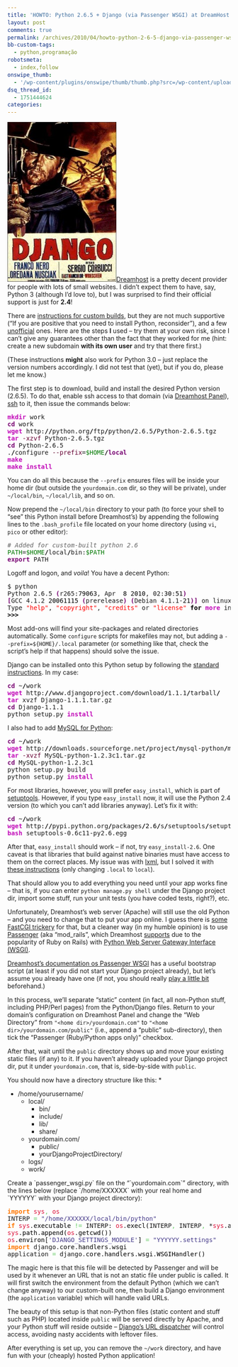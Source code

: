 ```yaml
---
title: 'HOWTO: Python 2.6.5 + Django (via Passenger WSGI) at DreamHost'
layout: post
comments: true
permalink: /archives/2010/04/howto-python-2-6-5-django-via-passenger-wsgi-at-dreamhost.html/
bb-custom-tags:
  - python,programação
robotsmeta:
  - index,follow
onswipe_thumb:
  - '/wp-content/plugins/onswipe/thumb/thumb.php?src=/wp-content/uploads/2010/04/django.jpg&amp;w=600&amp;h=800&amp;zc=1&amp;q=75&amp;f=0'
dsq_thread_id:
  - 1751444624
categories:
---
```

<img src="/wp-content/uploads/2010/04/django.jpg" alt="django" title="django" width="246" height="360" class="alignleft size-full wp-image-6235" />[Dreamhost][1] is a pretty decent provider for people with lots of small websites. I didn&#8217;t expect them to have, say, Python 3 (although I&#8217;d love to), but I was surprised to find their official support is just for **2.4**!

There are [instructions for custom builds][2], but they are not much supportive (&#8220;If you are positive that you need to install Python, reconsider&#8221;), and a few [unofficial][3] ones. Here are the steps **I** used &#8211; try them at your own risk, since I can&#8217;t give any guarantees other than the fact that they worked for me (hint: create a new subdomain **with its own user** and try that there first.)

(These instructions **might** also work for Python 3.0 &#8211; just replace the version numbers accordingly. I did not test that (yet), but if you do, please let me know.)

<!--more-->

The first step is to download, build and install the desired Python version (2.6.5). To do that, enable ssh access to that domain (via [Dreamhost Panel][4]), [ssh][5] to it, then issue the commands below:

<div class="code">
        <pre class="bash" style="font-family:monospace;"><span style="color: #c20cb9; font-weight: bold;">mkdir</span> work
<span style="color: #7a0874; font-weight: bold;">cd</span> work
<span style="color: #c20cb9; font-weight: bold;">wget</span> http:<span style="color: #000000; font-weight: bold;">//</span>python.org<span style="color: #000000; font-weight: bold;">/</span>ftp<span style="color: #000000; font-weight: bold;">/</span>python<span style="color: #000000; font-weight: bold;">/</span>2.6.5<span style="color: #000000; font-weight: bold;">/</span>Python-2.6.5.tgz
<span style="color: #c20cb9; font-weight: bold;">tar</span> <span style="color: #660033;">-xzvf</span> Python-2.6.5.tgz
<span style="color: #7a0874; font-weight: bold;">cd</span> Python-2.6.5
.<span style="color: #000000; font-weight: bold;">/</span>configure <span style="color: #660033;">--prefix</span>=<span style="color: #007800;">$HOME</span><span style="color: #000000; font-weight: bold;">/</span><span style="color: #7a0874; font-weight: bold;">local</span>
<span style="color: #c20cb9; font-weight: bold;">make</span>
<span style="color: #c20cb9; font-weight: bold;">make</span> <span style="color: #c20cb9; font-weight: bold;">install</span></pre>
</div>

You can do all this because the `--prefix` ensures files will be inside your home dir (but outside the `yourdomain.com` dir, so they will be private), under `~/local/bin`, `~/local/lib`, and so on.

Now prepend the `~/local/bin` directory to your path (to force your shell to &#8220;see&#8221; this Python install before Dreamhost&#8217;s) by appending the following lines to the `.bash_profile` file located on your home directory (using `vi`, `pico` or other editor):

<div class="code">
        <pre class="bash" style="font-family:monospace;"><span style="color: #666666; font-style: italic;"># Added for custom-built python 2.6</span>
<span style="color: #007800;">PATH</span>=<span style="color: #007800;">$HOME</span><span style="color: #000000; font-weight: bold;">/</span>local<span style="color: #000000; font-weight: bold;">/</span>bin:<span style="color: #007800;">$PATH</span>
<span style="color: #7a0874; font-weight: bold;">export</span> PATH</pre>
</div>

Logoff and logon, and *voila*! You have a decent Python:

<div class="code">
        <pre class="bash" style="font-family:monospace;">$ python
Python 2.6.5 <span style="color: #7a0874; font-weight: bold;">&#40;</span>r265:<span style="color: #000000;">79063</span>, Apr  <span style="color: #000000;">8</span> <span style="color: #000000;">2010</span>, 02:<span style="color: #000000;">30</span>:<span style="color: #000000;">51</span><span style="color: #7a0874; font-weight: bold;">&#41;</span>
<span style="color: #7a0874; font-weight: bold;">&#91;</span>GCC 4.1.2 <span style="color: #000000;">20061115</span> <span style="color: #7a0874; font-weight: bold;">&#40;</span>prerelease<span style="color: #7a0874; font-weight: bold;">&#41;</span> <span style="color: #7a0874; font-weight: bold;">&#40;</span>Debian 4.1.1-<span style="color: #000000;">21</span><span style="color: #7a0874; font-weight: bold;">&#41;</span><span style="color: #7a0874; font-weight: bold;">&#93;</span> on linux2
Type <span style="color: #ff0000;">"help"</span>, <span style="color: #ff0000;">"copyright"</span>, <span style="color: #ff0000;">"credits"</span> or <span style="color: #ff0000;">"license"</span> <span style="color: #000000; font-weight: bold;">for</span> <span style="color: #c20cb9; font-weight: bold;">more</span> information.
<span style="color: #000000; font-weight: bold;">&gt;&gt;&gt;</span></pre>
</div>

Most add-ons will find your site-packages and related directories automatically. Some `configure` scripts for makefiles may not, but adding a `--prefix=${HOME}/.local` parameter (or something like that, check the script&#8217;s help if that happens) should solve the issue.

Django can be installed onto this Python setup by following the [standard instructions][6]. In my case:

<div class="code">
        <pre class="bash" style="font-family:monospace;"><span style="color: #7a0874; font-weight: bold;">cd</span> ~<span style="color: #000000; font-weight: bold;">/</span>work
<span style="color: #c20cb9; font-weight: bold;">wget</span> http:<span style="color: #000000; font-weight: bold;">//</span>www.djangoproject.com<span style="color: #000000; font-weight: bold;">/</span>download<span style="color: #000000; font-weight: bold;">/</span>1.1.1<span style="color: #000000; font-weight: bold;">/</span>tarball<span style="color: #000000; font-weight: bold;">/</span>
<span style="color: #c20cb9; font-weight: bold;">tar</span> xvzf Django-1.1.1.tar.gz
<span style="color: #7a0874; font-weight: bold;">cd</span> Django-1.1.1
python setup.py <span style="color: #c20cb9; font-weight: bold;">install</span></pre>
</div>

I also had to add [MySQL for Python][7]:

<div class="code">
        <pre class="bash" style="font-family:monospace;"><span style="color: #7a0874; font-weight: bold;">cd</span> ~<span style="color: #000000; font-weight: bold;">/</span>work
<span style="color: #c20cb9; font-weight: bold;">wget</span> http:<span style="color: #000000; font-weight: bold;">//</span>downloads.sourceforge.net<span style="color: #000000; font-weight: bold;">/</span>project<span style="color: #000000; font-weight: bold;">/</span>mysql-python<span style="color: #000000; font-weight: bold;">/</span>mysql-python-test<span style="color: #000000; font-weight: bold;">/</span>1.2.3c1<span style="color: #000000; font-weight: bold;">/</span>MySQL-python-1.2.3c1.tar.gz?<span style="color: #007800;">use_mirror</span>=ufpr
<span style="color: #c20cb9; font-weight: bold;">tar</span> <span style="color: #660033;">-xvzf</span> MySQL-python-1.2.3c1.tar.gz
<span style="color: #7a0874; font-weight: bold;">cd</span> MySQL-python-1.2.3c1
python setup.py build
python setup.py <span style="color: #c20cb9; font-weight: bold;">install</span></pre>
</div>

For most libraries, however, you will prefer `easy_install`, which is part of [setuptools][8]. However, if you type `easy_install` now, it will use the Python 2.4 version (to which you can&#8217;t add libraries anyway). Let&#8217;s fix it with:

<div class="code">
        <pre class="bash" style="font-family:monospace;"><span style="color: #7a0874; font-weight: bold;">cd</span> ~<span style="color: #000000; font-weight: bold;">/</span>work
<span style="color: #c20cb9; font-weight: bold;">wget</span> http:<span style="color: #000000; font-weight: bold;">//</span>pypi.python.org<span style="color: #000000; font-weight: bold;">/</span>packages<span style="color: #000000; font-weight: bold;">/</span><span style="color: #000000;">2.6</span><span style="color: #000000; font-weight: bold;">/</span>s<span style="color: #000000; font-weight: bold;">/</span>setuptools<span style="color: #000000; font-weight: bold;">/</span>setuptools-0.6c11-py2.6.egg<span style="color: #666666; font-style: italic;">#md5=bfa92100bd772d5a213eedd356d64086</span>
<span style="color: #c20cb9; font-weight: bold;">bash</span> setuptools-0.6c11-py2.6.egg</pre>
</div>

After that, `easy_install` should work &#8211; if not, try `easy_install-2.6`. One caveat is that libraries that build against native binaries must have access to them on the correct places. My issue was with [lxml][9], but I solved it with [these instructions][10] (only changing `.local` to `local`).

That should allow you to add everything you need until your app works fine &#8211; that is, if you can enter `python manage.py shell` under the Django project dir, import some stuff, run your unit tests (you have coded tests, right?), etc.

Unfortunately, Dreamhost&#8217;s web server (Apache) will still use the old Python &#8211; and you need to change that to put your app online. I guess there is [some FastCGI trickery][11] for that, but a cleaner way (in my humble opinion) is to use [Passenger][12] (aka &#8220;mod_rails&#8221;, which Dreamhost [supports][13] due to the popularity of Ruby on Rails) with [Python Web Server Gateway Interface (WSGI)][14].

[Dreamhost&#8217;s documentation os Passenger WSGI][15] has a useful bootstrap script (at least if you did not start your Django project already), but let&#8217;s assume you already have one (if not, you should really [play a little bit][16] beforehand.)

In this process, we&#8217;ll separate &#8220;static&#8221; content (in fact, all non-Python stuff, including PHP/Perl pages) from the Python/Django files. Return to your domain&#8217;s configuration on Dreamhost Panel and change the &#8220;Web Directory&#8221; from `"<home dir>/yourdomain.com"` to `"<home dir>/yourdomain.com/public"` (i.e., append a &#8220;public&#8221; sub-directory), then tick the &#8220;Passenger (Ruby/Python apps only)&#8221; checkbox.

After that, wait until the `public` directory shows up and move your existing static files (if any) to it. If you haven&#8217;t already uploaded your Django project dir, put it under `yourdomain.com`, that is, side-by-side with `public`.

You should now have a directory structure like this:
*
*   /home/yourusername/
    *   local/
        *   bin/
        *   include/
        *   lib/
        *   share/
    *   yourdomain.com/
        *   public/
        *   yourDjangoProjectDirectory/
    *   logs/
    *   work/

</em>
Create a `passenger_wsgi.py` file on the &#8220;`yourdomain.com`&#8221; directory, with the lines below (replace `/home/XXXXXX` with your real home and `YYYYYY` with your Django project directory):

<div class="code">
        <pre class="python" style="font-family:monospace;"><span style="color: #ff7700;font-weight:bold;">import</span> <span style="color: #dc143c;">sys</span><span style="color: #66cc66;">,</span> <span style="color: #dc143c;">os</span>
INTERP <span style="color: #66cc66;">=</span> <span style="color: #483d8b;">"/home/XXXXXX/local/bin/python"</span>
<span style="color: #ff7700;font-weight:bold;">if</span> <span style="color: #dc143c;">sys</span>.<span style="color: black;">executable</span> <span style="color: #66cc66;">!=</span> INTERP: <span style="color: #dc143c;">os</span>.<span style="color: black;">execl</span><span style="color: black;">&#40;</span>INTERP<span style="color: #66cc66;">,</span> INTERP<span style="color: #66cc66;">,</span> *<span style="color: #dc143c;">sys</span>.<span style="color: black;">argv</span><span style="color: black;">&#41;</span>
<span style="color: #dc143c;">sys</span>.<span style="color: black;">path</span>.<span style="color: black;">append</span><span style="color: black;">&#40;</span><span style="color: #dc143c;">os</span>.<span style="color: black;">getcwd</span><span style="color: black;">&#40;</span><span style="color: black;">&#41;</span><span style="color: black;">&#41;</span>
<span style="color: #dc143c;">os</span>.<span style="color: black;">environ</span><span style="color: black;">&#91;</span><span style="color: #483d8b;">'DJANGO_SETTINGS_MODULE'</span><span style="color: black;">&#93;</span> <span style="color: #66cc66;">=</span> <span style="color: #483d8b;">"YYYYYY.settings"</span>
<span style="color: #ff7700;font-weight:bold;">import</span> django.<span style="color: black;">core</span>.<span style="color: black;">handlers</span>.<span style="color: black;">wsgi</span>
application <span style="color: #66cc66;">=</span> django.<span style="color: black;">core</span>.<span style="color: black;">handlers</span>.<span style="color: black;">wsgi</span>.<span style="color: black;">WSGIHandler</span><span style="color: black;">&#40;</span><span style="color: black;">&#41;</span></pre>
</div>

The magic here is that this file will be detected by Passenger and will be used by it whenever an URL that is not an static file under public is called. It will first switch the environment from the default Python (which we can&#8217;t change anyway) to our custom-built one, then build a Django environment (the `application` variable) which will handle valid URLs.

The beauty of this setup is that non-Python files (static content and stuff such as PHP) located inside `public` will be served directly by Apache, and your Python stuff will reside outside &#8211; [Django&#8217;s URL dispatcher][17] will control access, avoiding nasty accidents with leftover files.

After everything is set up, you can remove the `~/work` directory, and have fun with your (cheaply) hosted Python application!

 [1]: http://www.dreamhost.com/r.cgi?457883
 [2]: http://wiki.dreamhost.com/Python#Building_a_custom_version_of_Python
 [3]: http://blog.localkinegrinds.com/2007/08/20/custom-python-installation-for-django-on-dreamhost/
 [4]: https://panel.dreamhost.com/
 [5]: http://wiki.dreamhost.com/Ssh
 [6]: http://docs.djangoproject.com/en/dev/topics/install/#installing-official-release
 [7]: http://sourceforge.net/projects/mysql-python/
 [8]: http://pypi.python.org/pypi/setuptools
 [9]: http://codespeak.net/lxml/
 [10]: http://gsnedders.com/installing-lxml-on-dreamhost
 [11]: http://wiki.dreamhost.com/Python_FastCGI
 [12]: http://www.modrails.com/
 [13]: http://wiki.dreamhost.com/Passenger
 [14]: http://www.python.org/dev/peps/pep-0333/
 [15]: http://wiki.dreamhost.com/Passenger_WSGI
 [16]: http://docs.djangoproject.com/en/dev/intro/tutorial01/
 [17]: http://docs.djangoproject.com/en/dev/topics/http/urls/
